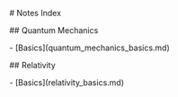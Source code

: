 \# Notes Index



\## Quantum Mechanics

\- \[Basics](quantum\_mechanics\_basics.md)



\## Relativity

\- \[Basics](relativity\_basics.md)



